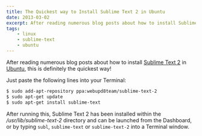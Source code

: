 ```yaml
---
title: The Quickest way to Install Sublime Text 2 in Ubuntu
date: 2013-03-02
excerpt: After reading numerous blog posts about how to install Sublime Text 2 in Ubuntu, this is definitely the quickest way!
tags:
    - linux
    - sublime-text
    - ubuntu
---
```


After reading numerous blog posts about how to install
[Sublime Text 2](http://www.sublimetext.com/2 'Sublime Text 2') in
[Ubuntu](http://www.ubuntu.com/2 'Ubuntu'), this is definitely the quickest way!

Just paste the following lines into your Terminal:

```bash
$ sudo add-apt-repository ppa:webupd8team/sublime-text-2
$ sudo apt-get update
$ sudo apt-get install sublime-text
```

After running this, Sublime Text 2 has been installed within the
_/usr/lib/sublime-text-2_ directory and can be launched from the Dashboard, or
by typing `subl`, `sublime-text` or `sublime-text-2` into a Terminal window.
